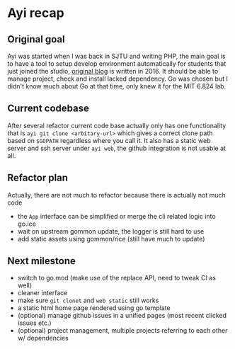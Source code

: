 # Ayi recap

## Original goal

Ayi was started when I was back in SJTU and writing PHP, the main goal is to have a tool to setup develop environment
automatically for students that just joined the studio, [original blog](https://blog.dongyueweb.com/ayi.html) is written in 2016.
It should be able to manage project, check and install lacked dependency.
Go was chosen but I didn't know much about Go at that time, only knew it for the MIT 6.824 lab.

## Current codebase

After several refactor current code base actually only has one functionality that is `ayi git clone <arbitary-url>` 
which gives a correct clone path based on `$GOPATH` regardless where you call it.
It also has a static web server and ssh server under `ayi web`, the github integration is not usable at all.

## Refactor plan

Actually, there are not much to refactor because there is actually not much code

- the `App` interface can be simplified or merge the cli related logic into go.ice
- wait on upstream gommon update, the logger is still hard to use
- add static assets using gommon/rice (still have much to update)

## Next milestone

- switch to go.mod (make use of the replace API, need to tweak CI as well)
- cleaner interface
- make sure `git clonet` and `web static` still works
- a static html home page rendered using go template
- (optional) manage github issues in a unified pages (most recent clicked issues etc.)
- (optional) project management, multiple projects referring to each other w/ dependencies